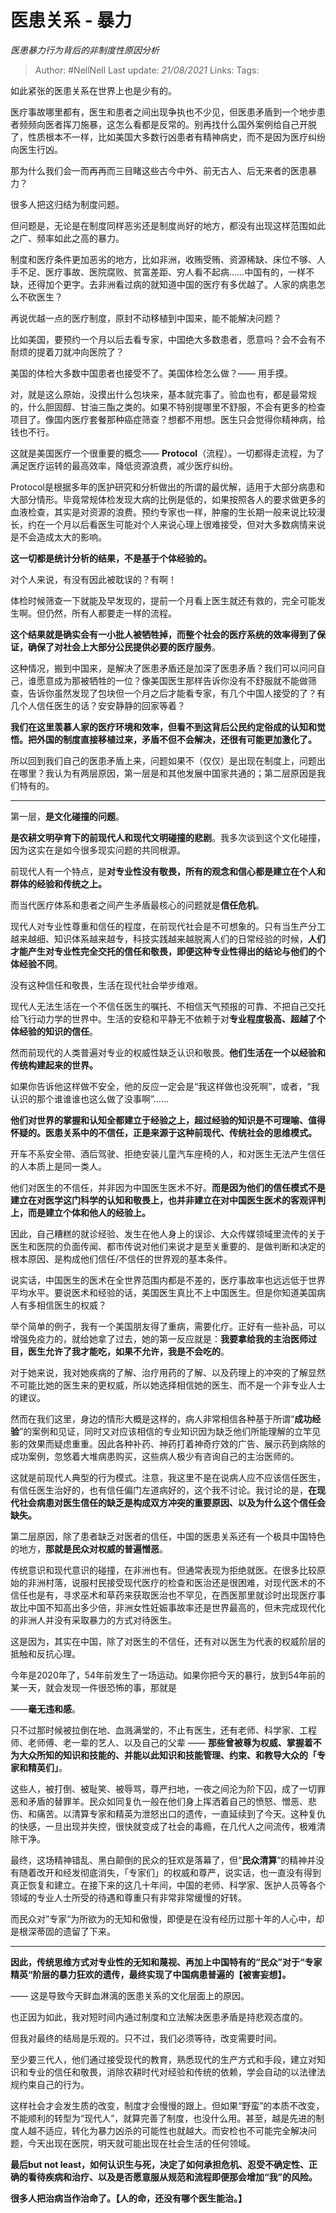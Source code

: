 # 医患关系 - 暴力
*医患暴力行为背后的非制度性原因分析*

> Author: #NellNell
Last update: *21/08/2021*
Links:
Tags:

如此紧张的医患关系在世界上也是少有的。

医疗事故哪里都有，医生和患者之间出现争执也不少见，但医患矛盾到一个地步患者频频向医者挥刀施暴，这怎么看都是反常的。别再找什么国外案例给自己开脱了，性质根本不一样，比如美国大多数行凶患者有精神病史，而不是因为医疗纠纷向医生行凶。

那为什么我们会一而再再而三目睹这些古今中外、前无古人、后无来者的医患暴力？

很多人把这归结为制度问题。

但问题是，无论是在制度同样恶劣还是制度尚好的地方，都没有出现这样范围如此之广、频率如此之高的暴力。

制度和医疗条件更加恶劣的地方，比如非洲，收贿受贿、资源稀缺、床位不够、人手不足、医疗事故、医院腐败、贫富差距、穷人看不起病……中国有的，一样不缺，还得加个更字。去非洲看过病的就知道中国的医疗有多优越了。人家的病患怎么不砍医生？

再说优越一点的医疗制度，原封不动移植到中国来，能不能解决问题？

比如美国，要预约一个月以后去看专家，中国绝大多数患者，愿意吗？会不会有不耐烦的提着刀就冲向医院了？

美国的体检大多数中国患者也接受不了。美国体检怎么做？—— 用手摸。

对，就是这么原始，没摸出什么包块来，基本就完事了。验血也有，都是最常规的，什么胆固醇、甘油三酯之类的。如果不特别提哪里不舒服，不会有更多的检查项目了。像国内医疗套餐那种癌症筛查？想都不用想。医生只会觉得你精神病，给钱也不行。

这就是美国医疗一个很重要的概念—— **Protocol**（流程）。一切都得走流程，为了满足医疗运转的最高效率，降低资源浪费，减少医疗纠纷。

Protocol是根据多年的医护研究和分析做出的所谓的最优解，适用于大部分病患和大部分情形。毕竟常规体检发现大病的比例是低的，如果按照各人的要求做更多的血液检查，其实是对资源的浪费。预约专家也一样，肿瘤的生长期一般来说比较漫长，约在一个月以后看医生可能对个人来说心理上很难接受，但对大多数病情来说是不会造成太大的影响。

**这一切都是统计分析的结果，不是基于个体经验的。**

对个人来说，有没有因此被耽误的？有啊！

体检时候筛查一下就能及早发现的，提前一个月看上医生就还有救的，完全可能发生啊。但仍然，所有人都要走一样的流程。

**这个结果就是确实会有一小批人被牺牲掉，而整个社会的医疗系统的效率得到了保证，确保了对社会上大部分公民提供必要的医疗服务**。

这种情况，搬到中国来，是解决了医患矛盾还是加深了医患矛盾？我们可以问问自己，谁愿意成为那被牺牲的一位？像美国医生那样告诉你没有不舒服就不能做筛查，告诉你虽然发现了包块但一个月之后才能看专家，有几个中国人接受的了？有几个人信任医生的话？安安静静的回家等着？

**我们在这里羡慕人家的医疗环境和效率，但看不到这背后公民约定俗成的认知和觉悟。把外国的制度直接移植过来，矛盾不但不会解决，还很有可能更加激化了。**

所以回到我们自己的医患矛盾上来，问题如果不（仅仅）是出现在制度上，问题出在哪里？我认为有两层原因，第一层是和其他发展中国家共通的；第二层原因是我们特有的。

---

第一层，**是文化碰撞的问题**。

**是农耕文明孕育下的前现代人和现代文明碰撞的悲剧**。我多次谈到这个文化碰撞，因为这实在是如今很多现实问题的共同根源。

前现代人有一个特点，是**对专业性没有敬畏，所有的观念和信心都是建立在个人和群体的经验和传统之上。**

而当代医疗体系和患者之间产生矛盾最核心的问题就是**信任危机**。

现代人对专业性尊重和信任的程度，在前现代社会是不可想象的。只有当生产分工越来越细、知识体系越来越专，科技实践越来越脱离人们的日常经验的时候，**人们才能产生对专业性完全交托的信任和敬畏，即便这种专业性得出的结论与他们的个体经验不同**。

没有这种信任和敬畏，生活在现代社会举步维艰。

现代人无法生活在一个不信任医生的嘱托、不相信天气预报的可靠、不把自己交托给飞行动力学的世界中。生活的安稳和平静无不依赖于对**专业程度极高、超越了个体经验的知识的信任**。

然而前现代的人类普遍对专业的权威性缺乏认识和敬畏。**他们生活在一个以经验和传统构建起来的世界。**

如果你告诉他这样做不安全，他的反应一定会是“我这样做也没死啊”，或者，“我认识的那个谁谁谁也这么做了没事啊”……

**他们对世界的掌握和认知全都建立于经验之上，超过经验的知识是不可理喻、值得怀疑的。医患关系中的不信任，正是来源于这种前现代、传统社会的思维模式。**

开车不系安全带、酒后驾驶、拒绝安装儿童汽车座椅的人，和对医生无法产生信任的人本质上是同一类人。

他们对医生的不信任，并非因为中国医生医术不好。**而是因为他们的信任模式不是建立在对医学这门科学的认知和敬畏上，也并非建立在对中国医生医术的客观评判上，而是建立个体和他人的经验上。**

因此，自己糟糕的就诊经验、发生在他人身上的误诊、大众传媒领域里流传的关于医生和医院的负面传闻、都市传说对他们来说才是至关重要的、是做判断和决定的根本原因、是构成他们信任/不信任的世界观的基本条件。

说实话，中国医生的医术在全世界范围内都是不差的，医疗事故率也远远低于世界平均水平。要说医术和经验的话，美国医生真比不上中国医生。但是你知道美国病人有多相信医生的权威？

举个简单的例子，我有一个美国朋友得了重病，需要化疗。正好有一些补品，可以增强免疫力的，就给她拿了过去，她的第一反应就是：**我要拿给我的主治医师过目，医生允许了我才能吃，如果不允许，我是不会吃的**。

对于她来说，我对她疾病的了解、治疗用药的了解、以及药理上的冲突的了解显然不可能比她的医生来的更权威，所以她选择相信她的医生、而不是一个非专业人士的建议。

然而在我们这里，身边的情形大概是这样的，病人非常相信各种基于所谓“**成功经验**”的案例和见证，同时又对应该相信的专业知识因为缺乏他们所能理解的立竿见影的效果而疑虑重重。因此各种补药、神药打着神奇疗效的广告、展示药到病除的成功案例，忽悠着大堆病患购买，这些病人极少有咨询自己的主治医师的。

这就是前现代人典型的行为模式。注意，我这里不是在说病人应不应该信任医生，有信任医生治好的，也有信任偏门左道病好的，这个我不讨论。我讨论的是，**在现代社会病患对医生信任的缺乏是构成双方冲突的重要原因、以及为什么这个信任会缺失。**

第二层原因，除了患者缺乏对医者的信任，中国的医患关系还有一个极具中国特色的地方，**那就是民众对权威的普遍憎恶**。

传统意识和现代意识的碰撞，在非洲也有。但通常表现为拒绝就医。在很多比较原始的非洲村落，说服村民接受现代医疗的检查和医治还是很困难，对现代医术的不信任也是有，寻求巫术和草药来获取医治也不罕见，在西医那里就诊时出现医疗事故比中国不知高出多少倍，非洲女性妊娠事故率还是世界最高的，但未完成现代化的非洲人并没有采取暴力的方式对待医生。

这是因为，其实在中国，除了对医生的不信任，还有对以医生为代表的权威阶层的抵触和反抗心理。

今年是2020年了，54年前发生了一场运动。如果你把今天的暴行，放到54年前的某一天，就会发现一件很恐怖的事，那就是

——**毫无违和感**。

只不过那时候被拉倒在地、血溅满堂的，不止有医生，还有老师、科学家、工程师、老师傅、老一辈的艺人、以及自己的父辈 —— **那些曾被尊为权威、掌握着不为大众所知的知识和技能的、并能以此知识和技能管理、约束、和教导大众的「专家和精英们」**。

这些人，被打倒、被耻笑、被辱骂，尊严扫地，一夜之间沦为阶下囚，成了一切罪恶和矛盾的替罪羊。民众如同复仇一般在他们身上挥洒着自己的愤怒、憎恶、悲伤、和痛苦。以清算专家和精英为泄怒出口的遗传，一直延续到了今天。这种复仇的快感，一旦出现并失控，很快就变成了社会的毒瘾，在几代人之间流传，极难清除干净。

最终，这场精神错乱、黑白颠倒的民众的狂欢是落幕了，但“**民众清算**”的精神并没有随着改开和经发彻底消失，「专家们」的权威和尊严，说实话，也一直没有得到真正恢复和建立。在接下来的这几十年间，中国的老师、科学家、医护人员等各个领域的专业人士所受的待遇和尊重只有非常非常缓慢的好转。

而民众对”专家“为所欲为的无知和傲慢，即便是在没有经历过那十年的人心中，却是根深蒂固的遗留了下来。

---

**因此，传统思维方式对专业性的无知和蔑视、再加上中国特有的“民众”对于“专家精英“阶层的暴力狂欢的遗传，最终实现了中国病患普遍的【被害妄想】。**

—— 这是导致今天鲜血淋漓的医患关系的文化层面上的原因。

也正因为如此，我对短时间内通过制度和立法解决医患矛盾是持悲观态度的。

但我对最终的结局是乐观的。只不过，我们必须等待，改变需要时间。

至少要三代人，他们通过接受现代的教育，熟悉现代的生产方式和手段，建立对知识和专业的信任和敬畏，消除农耕时代对经验和传统的依赖，学会自动的以法律法规约束自己的行为。

这样社会才会发生质的改变，制度才会慢慢的跟上。但如果“野蛮”的本质不改变，不能顺利的转型为“现代人”，就算完善了制度，也没什么用。甚至，越是先进的制度人越不适应，转化为暴力凶杀的可能性也就越大。而安检也不可能完全解决问题，今天出现在医院，明天就可能出现在社会生活的任何领域。

**最后but not least，如何认识生与死，决定了如何承担危机、忍受不确定性、正确的看待疾病和治疗、以及是否愿意服从规范和流程即便那会增加“我”的风险。**

**很多人把治病当作治命了。【人的命，还没有哪个医生能治。】**
